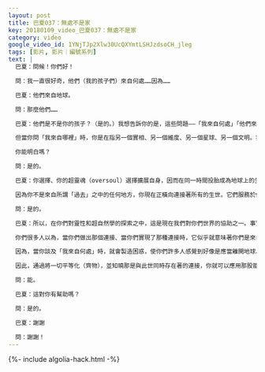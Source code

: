 ```yaml
---
layout: post
title: 巴夏037：無處不是家
key: 20180109_video_巴夏037：無處不是家
category: video
google_video_id: 1YNjTJp2Xlw30UcQXYmtLSHJzdsoCH_jleg
tags: [影片, 影片｜編號系列]
text: |
  巴夏：問候！你們好！

  問：我一直很好奇，他們（我的孩子們）來自何處……因為……

  巴夏：他們來自地球。

  問：那麼他們……

  巴夏：他們是不是你的孩子？（是的。）我想告訴你的是，這些問題——「我來自何處」「他們來自何處」，在形而上學的學問中，真的是一種極為過時的理解。你來自靈（sprite）。如果你想要有一個具體的起源，那麼，你來自「一切萬有」（All-That-Is）的源頭。

  但當你問「我來自哪裡」時，你是在指另一個實相、另一個維度、另一個星球、另一個文明。我的回答是：你是來自地球，因為它是你在物質層面上出生的地方。而你真正想問的是——既然所有的生世同時存在著，既然萬事萬物同時存在著，你怎麼可能從任何其他的地方到來此處呢？

  你能明白嗎？

  問：是的。

  巴夏：你選擇、你的超靈魂（oversoul）選擇擴展自身，因而在同一時間投胎成為地球上的生命。這個超靈魂在其他面向，其他的地球生世，其他的文明以及實相的其他領域中亦擁有其他的自身擴展，而它們同時存在著。所以，當你問及「我來自何處時」，其實換句話說，用更加現代的語句來表達即是「此時此刻，我的這個生世，在與哪些同時存在的其他實相連接著，與哪些服務於我，助我定義我此生選擇要探索的主題的實相連接著？」這才是你真正所問。

  因為你不是來自所謂「過去」之中的任何地方，你現在正橫向連接著所有的生世。它們服務於你的這一世。與此同時，你其他的生世也都在做著相互的橫向連接，它們與你此生的經驗相連，來幫助、協助它們自己。它們「下載」一些可能與他們的生世之經驗有關的信息，這一切在同一時間進行著。（註：你也在下載，相互下載）能夠明白嗎？

  問：是的。

  巴夏：所以，在你們對靈性和超自然學的探索之中，這是現在我們對你們世界的協助之一。事實上，你們的某些定義在很多方面已經非常過時了，由於你們設計問題的方式，由於你們設計觀點的方式，那些定義本身就會讓你們的內心產生困惑。例如問道「我來自何處」。當你理解「萬物皆存在於同一時刻」時，那個問題就變得毫無意義。你會理解，你來自此刻-此處（hereand now），你會理解，你能覺知到的其它地方，是因為你變得更能覺知那些存在。而當你問及「我來自何處」時，那只不過是由於你的意識擴展到了一個程度，使得你變得能覺知到那些你與之相連的地方所致。

  你們很多人以為，當你們做出那個連接、當你們實現了那種連接時，它似乎就意味著你們是來自那裡。它真正意味的是你正變得越來越能覺知到你與那個地方的連接，明白嗎？（是的。）但既然你已選擇此生投胎地球，那麼，與那些與其他地方相連接的意義，都是為了讓你更加覺醒，更加意識到那些你從其他同時存在的平行生世中提取來的與你相關的信息，並讓你更有意識地去使用那個信息、使用那個能量，將它帶入地球。這就是在這個轉變時期裡，你要如何協助（揚升進程）的重點。

  因為，當你談及「我來自何處」時，就會製造困惑，使你們許多人感覺到好像是應當離開地球、回到「家鄉」，真相是：無處不是家。（home is everywhere）你是永恆的，你是無限的，你就是「全是」與「全在」。你所在之處即是家。所以，如果你將你的定義合理化、現代化，那將不是關於與地球分離、以試圖去到某處，或重新連接到你認為你來自的地方——那些你判定為比你所在之處（地球）更好的地方——而實際不是，它們只是不同罷了。

  因此，通過將一切平等化（齊物），並知曉那是與此世同時存在著的連接，你就可以應用那股能量去帶來那個振動。如果你更喜歡那個代表著其他生世的振動的話，你可以通過自身將那個振動帶入地球，並將其作為「你」在地球上的版本，以那個方式——那個其他的連接，那個其他的生世，那個其他的存有之方式去生活。而由此，得以讓全世界將你看作一個活生生的例子，一個能量的投射，讓他們明白自己亦可以做出這樣的選擇。這樣說能明白嗎？

  問：能。

  巴夏：這對你有幫助嗎？

  問：是的。

  巴夏：謝謝

  問：謝謝！
---
```


{%- include algolia-hack.html -%}
